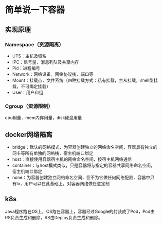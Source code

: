 # 简单说一下容器

## 实现原理

### Namespace（资源隔离）

- UTS：主机及域名
- IPC：信号量，消息列队及共享内存
- Pid：进程编号
- Network：网络设备，网络协议栈，端口等
- Mount：挂载点，文件系统（四种挂载方式：私有挂载，主从挂载，shell型挂载，不可绑定挂载）
- User：用户和组

### Cgroup（资源限制）

cpu用量，mem内存用量，disk硬盘用量

## docker网络隔离

- bridge：默认的网络模式，为容器创建独立的网络命名空间，容器具有独立的网卡等所有单独的网络栈，宿主机端口绑定
- host：直接使用容器宿主机的网络命名空间，按宿主机网络通信
- container：与host模式类似，只是容器将与指定的容器共享网络命名空间，宿主机端口绑定
- none：为容器创建独立网络命名空间，但不为它做任何网络配置，容器中只有lo，用户可以在此基础上，对容器网络做任意定制

## k8s

Java程序跑在OS上，OS跑在容器上，容器经过Google的封装成了Pod，Pod由RS负责生成和删除，RS由Deploy负责生成和删除。
